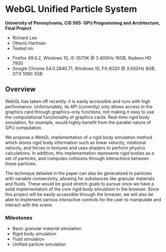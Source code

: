 WebGL Unified Particle System
======================

**University of Pennsylvania, CIS 565: GPU Programming and Architecture, Final Project**

- Richard Lee
- Ottavio Hartman
- Tested on:
 * Firefox 49.0.2, Windows 10, i5-3570K @ 3.40GHz 16GB, Radeon HD 7900
 * Google Chrome 54.0.2840.71, Windows 10, FX-8320 @ 3.50GHz 8GB, GTX 1060 3GB

## Overview

WebGL has taken off recently: it is easily accessible and runs with high performance. Unfortunately, its API (currently) only allows access to the graphics card through graphics-only functions, not making it easy to use the computational functionality of graphics cards. Real-time rigid body simulation, for example, would highly benefit from the parallel nature of GPU computation.

We propose a WebGL implementation of a rigid body simulation method which stores rigid body information such as linear velocity, rotational velocity, and forces in textures and uses shaders to perform physics calculations. In addition, this implementation represents rigid bodies as a set of particles, and computes collisions through interactions between these particles. 

The technique detailed in the paper can also be generalized to particles with variable connectivity, allowing for substances like granular materials and fluids. These would be good stretch goals to pursue once we have a solid implementation of the core rigid body simulation in the browser. Since this project will be easily accessible through the browser, we will also be able to implement various interactive controls for the user to manipulate and interact with the scene.

### Milestones

* Basic granular material simulation
* Rigid body simulation
* Fluid simulation
* Unified particle simulation

